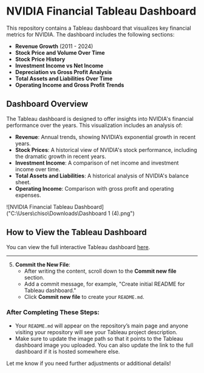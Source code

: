 # NVIDIA Financial Tableau Dashboard

This repository contains a Tableau dashboard that visualizes key financial metrics for NVIDIA. The dashboard includes the following sections:

- **Revenue Growth** (2011 - 2024)
- **Stock Price and Volume Over Time**
- **Stock Price History**
- **Investment Income vs Net Income**
- **Depreciation vs Gross Profit Analysis**
- **Total Assets and Liabilities Over Time**
- **Operating Income and Gross Profit Trends**


## Dashboard Overview

The Tableau dashboard is designed to offer insights into NVIDIA's financial performance over the years. This visualization includes an analysis of:

- **Revenue**: Annual trends, showing NVIDIA’s exponential growth in recent years.
- **Stock Prices**: A historical view of NVIDIA's stock performance, including the dramatic growth in recent years.
- **Investment Income**: A comparison of net income and investment income over time.
- **Total Assets and Liabilities**: A historical analysis of NVIDIA's balance sheet.
- **Operating Income**: Comparison with gross profit and operating expenses.

![NVIDIA Financial Tableau Dashboard]("C:\Users\chiso\Downloads\Dashboard 1 (4).png")


## How to View the Tableau Dashboard

You can view the full interactive Tableau dashboard [here](#).

---

5. **Commit the New File**:
   - After writing the content, scroll down to the **Commit new file** section.
   - Add a commit message, for example, "Create initial README for Tableau dashboard."
   - Click **Commit new file** to create your `README.md`.

### After Completing These Steps:
- Your `README.md` will appear on the repository’s main page and anyone visiting your repository will see your Tableau project description.
- Make sure to update the image path so that it points to the Tableau dashboard image you uploaded. You can also update the link to the full dashboard if it is hosted somewhere else.

Let me know if you need further adjustments or additional details!
